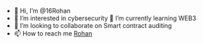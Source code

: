 - 👋 Hi, I’m @16Rohan
- 👀 I’m interested in cybersecurity 🌱 I’m currently learning WEB3
- 💞️ I’m looking to collaborate on Smart contract auditing
- 📫 How to reach me [Rohan](https://twitter.com/ROHANJH56009256)

<!---
16Rohan/16Rohan is a ✨ special ✨ repository because its `README.md` (this file) appears on your GitHub profile.
You can click the Preview link to take a look at your changes.
--->

